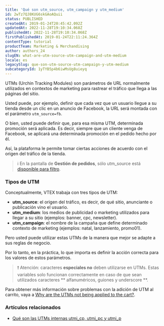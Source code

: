 ```yaml
---
title: 'Qué son utm_source, utm_campaign y utm_medium'
id: 2wTz7QJ8KUG6skGAoAQuii
status: PUBLISHED
createdAt: 2019-01-24T20:45:42.092Z
updatedAt: 2022-11-28T19:10:34.068Z
publishedAt: 2022-11-28T19:10:34.068Z
firstPublishedAt: 2019-01-24T22:11:24.364Z
contentType: tutorial
productTeam: Marketing & Merchandising
author: authors_24
slugEN: what-are-utm-source-utm-campaign-and-utm-medium
locale: es
legacySlug: que-son-utm-source-utm-campaign-y-utm-medium
subcategoryId: 1yTYB5p4b6iwMsUg8uieyq
---
```


UTMs (Urchin Tracking Modules) son parámetros de URL normalmente utilizados en contextos de marketing para rastrear el tráfico que llega a las páginas del sitio.

Usted puede, por ejemplo, definir que cada vez que un usuario llegue a su tienda desde un clic en un anuncio de Facebook, la URL será montada con el parámetro `utm_source=fb`.

O bien, usted puede definir que, para esa misma UTM, determinada promoción será aplicada. Es decir, siempre que un cliente venga de Facebook, se aplicará una determinada promoción en el pedido hecho por él.

Así, la plataforma le permite tomar ciertas acciones de acuerdo con el origen del tráfico de la tienda.

>ℹ️ En la pantalla de **Gestión de pedidos**, sólo utm_source está [disponible para filtro](https://help.vtex.com/es/tutorial/como-filtrar-pedidos).

### Tipos de UTM

Conceptualmente, VTEX trabaja con tres tipos de UTM:
- __utm_source__: el origen del tráfico, es decir, de qué sitio, anunciante o publicación vino el usuario.
- __utm_medium__: los medios de publicidad o marketing utilizados para llegar a su sitio (ejemplos: banner, cpc, newsletter).
- __utm_campaign__: el nombre de la campaña que define determinado contexto de marketing (ejemplos: natal, lanzamiento, promo01).

Pero usted puede utilizar estas UTMs de la manera que mejor se adapte a sus reglas de negocio.

Por lo tanto, en la práctica, lo que importa es definir la acción correcta para los valores de estos parámetros.

>❗ Atención: caracteres **especiales no** deben utilizarse en UTMs. Estas variables solo funcionan correctamente en caso de que sean utilizados caracteres ** alfanuméricos, guiones y underscore **.

Para obtener más información sobre problemas con la adición de UTM al carrito, vaya a [Why are the UTMs not being applied to the cart?](https://developers.vtex.com/vtex-rest-api/docs/check-marketing-utms-used-at-checkout#why-are-the-utms-not-being-applied-to-the-cart).

### Artículos relacionados

- [Qué son las UTMs internas utmi_cp, utmi_pc y utmi_p](/es/faq/que-son-las-utms-internas)
